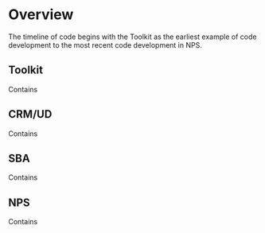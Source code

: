 # Overview
<p>The timeline of code begins with the Toolkit as the earliest example of code development to the most recent code development in NPS.<p>
  
## Toolkit
<p>Contains </p>

## CRM/UD
<p>Contains </p>

## SBA
<p>Contains </p>

## NPS
<p>Contains </p>

